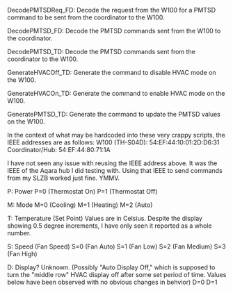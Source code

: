 DecodePMTSDReq_FD: Decode the request from the W100 for a PMTSD command to be sent from the coordinator to the W100.

DecodePMTSD_FD: Decode the PMTSD commands sent from the W100 to the coordinator.

DecodePMTSD_TD: Decode the PMTSD commands sent from the coordinator to the W100.

GenerateHVACOff_TD: Generate the command to disable HVAC mode on the W100.

GenerateHVACOn_TD: Generate the command to enable HVAC mode on the W100.

GeneratePMTSD_TD: Generate the command to update the PMTSD values on the W100.

In the context of what may be hardcoded into these very crappy scripts, the IEEE addresses are as follows:
    W100 (TH-S04D): 54:EF:44:10:01:2D:D6:31
    Coordinator/Hub: 54:EF:44:80:71:1A

I have not seen any issue with reusing the IEEE address above. It was the IEEE of the Aqara hub I did testing with. Using that IEEE to send commands from my SLZB worked just fine. YMMV.

P: Power
    P=0 (Thermostat On)
    P=1 (Thermostat Off)

M: Mode
    M=0 (Cooling)
    M=1 (Heating)
    M=2 (Auto)

T: Temperature (Set Point)
    Values are in Celsius. Despite the display showing 0.5 degree increments, I have only seen it reported as a whole number.

S: Speed (Fan Speed)
    S=0 (Fan Auto)
    S=1 (Fan Low)
    S=2 (Fan Medium)
    S=3 (Fan High)

D: Display? Unknown. (Possibly "Auto Display Off," which is supposed to turn the "middle row" HVAC display off after some set period of time. Values below have been observed with no obvious changes in behvior)
    D=0
    D=1
